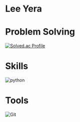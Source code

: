 # Lee Yera

# Problem Solving
[![Solved.ac Profile](http://mazassumnida.wtf/api/v2/generate_badge?boj=yela2w2w)](https://solved.ac/yela2w2w/)

# Skills
![python](https://img.shields.io/badge/python-3776AB.svg?&style=for-the-badge&logo=python&logoColor=white)

# Tools
![Git](https://img.shields.io/badge/Git-F05032.svg?&style=for-the-badge&logo=Git&logoColor=white)
